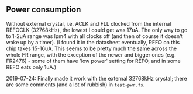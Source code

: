 ## Power consumption

Without external crystal, i.e. ACLK and FLL clocked from the internal REFOCLK
(32768kHz), the lowest I could get was 17uA. The only way to go to 1-2uA range
was lpm4 with all clocks off (and then of course it doesn't wake up by a
timer). (I found it in the datasheet eventually, REFO on this chip takes
15-16uA. This seems to be pretty much the same across the whole FR range,
with the exception of the newer and bigger ones (e.g. FR2476) - some of them
have 'low power' setting for REFO, and in some REFO eats only 1uA.)

2019-07-24: Finally made it work with the external 32768kHz crystal; there are
some comments (and a lot of rubbish) in `test-pwr.fs`. 
